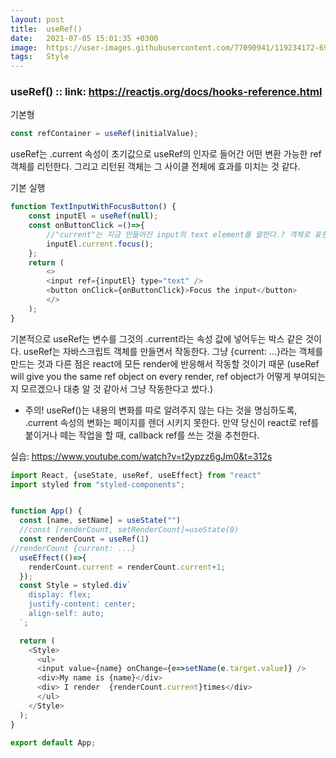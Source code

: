 ```yaml
---
layout: post
title:  useRef()
date:   2021-07-05 15:01:35 +0300
image:  https://user-images.githubusercontent.com/77090941/119234172-69717180-bb67-11eb-8acc-f687aa97de80.jpg
tags:   Style
---
```


### useRef()  :: link: https://reactjs.org/docs/hooks-reference.html
기본형
```js
const refContainer = useRef(initialValue);
```
useRef는 .current 속성이 초기값으로 useRef의 인자로 들어간 어떤 변환 가능한 ref 객체를 리턴한다. 그리고 리턴된 객체는 그 사이클 전체에 효과를 미치는 것 같다. 

기본 실행
```js
function TextInputWithFocusButton() {
    const inputEl = useRef(null);
    const onButtonClick =()=>{
        //"current"는 지금 만들어진 input의 text element를 말한다.? 객체로 표현되는 게 이게 맞나 싶다
        inputEl.current.focus();
    };
    return (
        <>
        <input ref={inputEl} type="text" />
        <button onClick={onButtonClick}>Focus the input</button>
        </>
    );
}
```
기본적으로 useRef는 변수를 그것의 .current라는 속성 값에 넣어두는 박스 같은 것이다.
useRef는 자바스크립트 객체를 만들면서 작동한다. 그냥 {current: ...}라는 객체를 만드는 것과 다른 점은 react에 모든 render에 반응해서 작동할 것이기 때문
(useRef will give you the same ref object on every render, ref object가 어떻게 부여되는 지 모르겠으나 대충 알 것 같아서 그냥 작동한다고 썼다.)

* 주의!
useRef()는 내용의 변화를 따로 알려주지 않는 다는 것을 명심하도록, .current 속성의 변화는 페이지를 렌더 시키지 못한다. 만약 당신이 react로 ref를 붙이거나 떼는 작업을 할 때, callback ref를 쓰는 것을 추천한다.

실습: https://www.youtube.com/watch?v=t2ypzz6gJm0&t=312s
```js
import React, {useState, useRef, useEffect} from "react"
import styled from "styled-components";


function App() {
  const [name, setName] = useState("")
  //const [renderCount, setRenderCount]=useState(0)
  const renderCount = useRef(1)
//renderCount {current: ...}
  useEffect(()=>{
    renderCount.current = renderCount.current+1;
  });
  const Style = styled.div`
    display: flex;
    justify-content: center;
    align-self: auto;
  `;

  return (
    <Style>
      <ul>
      <input value={name} onChange={e=>setName(e.target.value)} /> 
      <div>My name is {name}</div>
      <div> I render  {renderCount.current}times</div>
      </ul>
    </Style>
  );
}

export default App;
